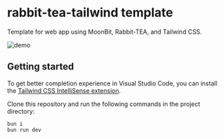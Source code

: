 # rabbit-tea-tailwind template

Template for web app using MoonBit, Rabbit-TEA, and Tailwind CSS.

![demo](image.png)

## Getting started

To get better completion experience in Visual Studio Code, you can install 
the [Tailwind CSS IntelliSense extension](https://marketplace.visualstudio.com/items?itemName=bradlc.vscode-tailwindcss).

Clone this repository and run the following commands in the project directory:

```
bun i
bun run dev
```

